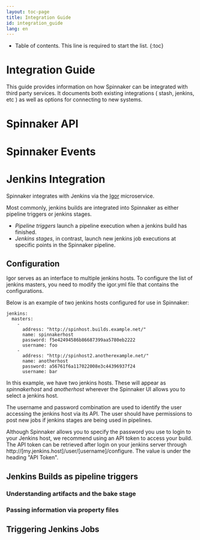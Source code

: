 ```yaml
---
layout: toc-page
title: Integration Guide
id: integration_guide
lang: en
---
```


* Table of contents. This line is required to start the list.
{:toc}

<h1>Integration Guide</h1>

This guide provides information on how Spinnaker can be integrated with third party services. It documents both existing integrations ( stash, jenkins, etc ) as well as options for connecting to new systems. 

# Spinnaker API

# Spinnaker Events

# Jenkins Integration

Spinnaker integrates with Jenkins via the [Igor](https://www.github.com/spinnaker/igor) microservice.

Most commonly, jenkins builds are integrated into Spinnaker as either pipeline triggers or jenkins stages.

* *Pipeline triggers* launch a pipeline execution when a jenkins build has finished.
* *Jenkins stages*, in contrast, launch new jenkins job executions at specific points in the Spinnaker pipeline. 

## Configuration

Igor serves as an interface to multiple jenkins hosts. To configure the list of jenkins masters, you need to modify the igor.yml file that contains the configurations.

Below is an example of two jenkins hosts configured for use in Spinnaker:

~~~
jenkins:
  masters:
    -
      address: "http://spinhost.builds.example.net/"
      name: spinnakerhost
      password: f5e42494586b86687399aa5780eb2222
      username: foo
    -
      address: "http://spinhost2.anotherexample.net/"
      name: anotherhost
      password: a56761f6a117022008e3c44396937f24
      username: bar
~~~

In this example, we have two jenkins hosts. These will appear as *spinnakerhost* and *anotherhost* wherever the Spinnaker UI allows you to select a jenkins host. 

The username and password combination are used to identify the user accessing the jenkins host via its API. The user should have permissions to post new jobs if jenkins stages are being used in pipelines. 

Although Spinnaker allows you to specify the password you use to login to your Jenkins host, we recommend using an API token to access your build. The API token can be retrieved after login on your jenkins server through http://[my.jenkins.host]/user/[username]/configure. The value is under the heading "API Token".

## Jenkins Builds as pipeline triggers

### Understanding artifacts and the bake stage

### Passing information via property files

## Triggering Jenkins Jobs

